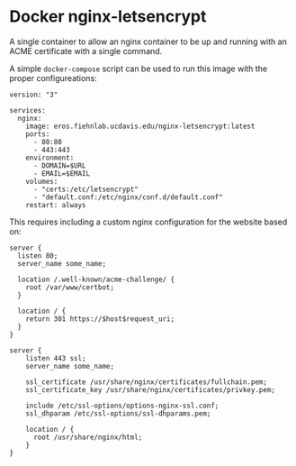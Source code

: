 # Docker nginx-letsencrypt

A single container to allow an nginx container to be up and running with an ACME certificate with a single command.

A simple `docker-compose` script can be used to run this image with the proper configureations:

```
version: "3"

services:
  nginx:
    image: eros.fiehnlab.ucdavis.edu/nginx-letsencrypt:latest
    ports:
      - 80:80
      - 443:443
    environment:
      - DOMAIN=$URL
      - EMAIL=$EMAIL
    volumes:
      - "certs:/etc/letsencrypt"
      - "default.conf:/etc/nginx/conf.d/default.conf"
    restart: always
```

This requires including a custom nginx configuration for the website based on:

```
server {
  listen 80;
  server_name some_name;
  
  location /.well-known/acme-challenge/ {
    root /var/www/certbot;
  }

  location / {
    return 301 https://$host$request_uri;
  }      
}

server {
    listen 443 ssl;
    server_name some_name;

    ssl_certificate /usr/share/nginx/certificates/fullchain.pem;
    ssl_certificate_key /usr/share/nginx/certificates/privkey.pem;
    
    include /etc/ssl-options/options-nginx-ssl.conf;
    ssl_dhparam /etc/ssl-options/ssl-dhparams.pem;

    location / {
      root /usr/share/nginx/html;
    }
}
```
